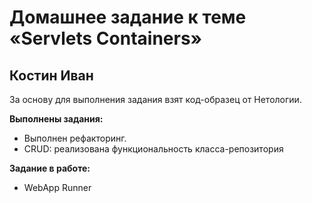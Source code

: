 # Домашнее задание к теме  «Servlets Containers»

## Костин Иван

За основу для выполнения задания взят код-образец от Нетологии.

**Выполнены задания:**
* Выполнен рефакторинг.
* CRUD: реализована функциональность класса-репозитория

**Задание в работе:**

* WebApp Runner
